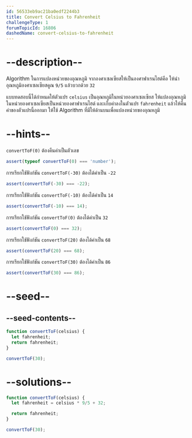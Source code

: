 ```yaml
---
id: 56533eb9ac21ba0edf2244b3
title: Convert Celsius to Fahrenheit
challengeType: 1
forumTopicId: 16806
dashedName: convert-celsius-to-fahrenheit
---
```


# --description--
Algorithm ในการแปลงหน่วยของอุณหภูมิ จากองศาเซลเซียสให้เป็นองศาฟาเรนไฮต์คือ ให้นำอุณหภูมิองศาเซลเซียสคูณ `9/5` แล้วบวกด้วย `32` 

แบบทดสอบนี้ได้กำหนดให้ตัวแปร `celsius` เป็นอุณหภูมิในหน่วยองศาเซลเซียส 
ให้แปลงอุณหภูมิในหน่วยองศาเซลเซียสเป็นหน่วยองศาฟาเรนไฮต์ และเก็บค่าลงในตัวแปร `fahrenheit` แล้วให้คืนค่าของตัวแปรนี้ออกมา 
ให้ใช้ Algorithm ที่มีให้ด้านบนเพื่อแปลงหน่วยของอุณหภูมิ


# --hints--

`convertToF(0)` ต้องคืนค่าเป็นตัวเลข

```js
assert(typeof convertToF(0) === 'number');
```

การเรียกใช้ฟังก์ชัน `convertToF(-30)` ต้องได้ค่าเป็น `-22`

```js
assert(convertToF(-30) === -22);
```

การเรียกใช้ฟังก์ชัน `convertToF(-10)` ต้องได้ค่าเป็น `14`

```js
assert(convertToF(-10) === 14);
```

การเรียกใช้ฟังก์ชัน `convertToF(0)` ต้องได้ค่าเป็น `32`

```js
assert(convertToF(0) === 32);
```

การเรียกใช้ฟังก์ชัน `convertToF(20)` ต้องได้ค่าเป็น `68`

```js
assert(convertToF(20) === 68);
```

การเรียกใช้ฟังก์ชัน `convertToF(30)` ต้องได้ค่าเป็น `86`

```js
assert(convertToF(30) === 86);
```

# --seed--

## --seed-contents--

```js
function convertToF(celsius) {
  let fahrenheit;
  return fahrenheit;
}

convertToF(30);
```

# --solutions--

```js
function convertToF(celsius) {
  let fahrenheit = celsius * 9/5 + 32;

  return fahrenheit;
}

convertToF(30);
```
